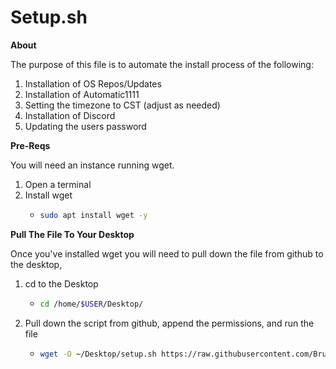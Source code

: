 # Setup.sh

**About**

The purpose of this file is to automate the install process of the following:

1. Installation of OS Repos/Updates
2. Installation of Automatic1111
3. Setting the timezone to CST (adjust as needed)
4. Installation of Discord
5. Updating the users password


**Pre-Reqs**

You will need an instance running wget.
1. Open a terminal
2. Install wget
    - ```bash
      sudo apt install wget -y
      ```

**Pull The File To Your Desktop**

Once you've installed wget you will need to pull down the file from github to the desktop,

1. cd to the Desktop
    - ```bash
      cd /home/$USER/Desktop/
      ```
2. Pull down the script from github, append the permissions, and run the file
    - ```bash
      wget -O ~/Desktop/setup.sh https://raw.githubusercontent.com/BrushidoArt/Setup-For-Brushido/main/setup.sh && chmod +x setup.sh && ./setup.sh
      ```
